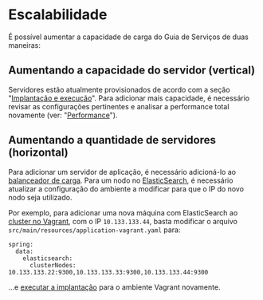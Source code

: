 # Escalabilidade

É possível aumentar a capacidade de carga do Guia de Serviços de duas maneiras:

## Aumentando a capacidade do servidor (vertical)

Servidores estão atualmente provisionados de acordo com a seção "[Implantação e execução](../desenvolvimento/implantacao-e-execucao.md)". Para adicionar mais capacidade, é necessário revisar as configurações pertinentes e analisar a performance total novamente (ver: "[Performance](./performance.md)").

## Aumentando a quantidade de servidores (horizontal)

Para adicionar um servidor de aplicação, é necessário adicioná-lo ao [balanceador de carga](./capacidade.md). Para um nodo no [ElasticSearch](./elasticsearch.md), é necessário atualizar a configuração do ambiente a modificar para que o IP do novo nodo seja utilizado.

Por exemplo, para adicionar uma nova máquina com ElasticSearch ao [cluster no Vagrant](./deploy-vagrant.md), com o IP `10.133.133.44`, basta modificar o arquivo `src/main/resources/application-vagrant.yaml` para:

```
spring:
  data:
    elasticsearch:
      clusterNodes: 10.133.133.22:9300,10.133.133.33:9300,10.133.133.44:9300
```

…e [executar a implantação](./deploy-vagrant.md) para o ambiente Vagrant novamente.
